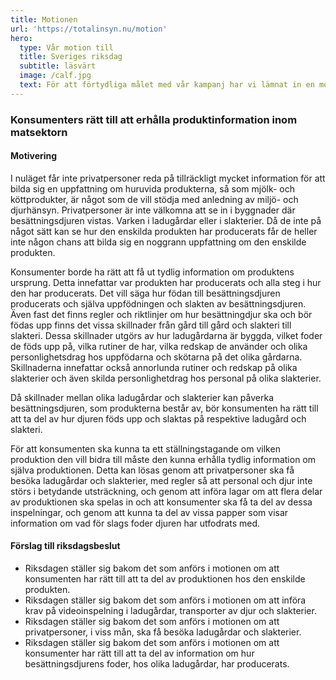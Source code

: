 ```yaml
---
title: Motionen
url: 'https://totalinsyn.nu/motion'
hero:
  type: Vår motion till
  title: Sveriges riksdag
  subtitle: läsvärt
  image: /calf.jpg
  text: För att förtydliga målet med vår kampanj har vi lämnat in en motion till Sveriges riksdag. Den lämnades in i september 2019. Läs den här nedanför!
---
```

### Konsumenters rätt till att erhålla produktinformation inom matsektorn

#### Motivering

I nuläget får inte privatpersoner reda på tillräckligt mycket information för att bilda sig en uppfattning om huruvida produkterna, så som mjölk- och köttprodukter, är något som de vill stödja med anledning av miljö- och djurhänsyn. Privatpersoner är inte välkomna att se in i byggnader där besättningsdjuren vistas. Varken i ladugårdar eller i slakterier. Då de inte på något sätt kan se hur den enskilda produkten har producerats får de heller inte någon chans att bilda sig en noggrann uppfattning om den enskilde produkten.

Konsumenter borde ha rätt att få ut tydlig information om produktens ursprung. Detta innefattar var produkten har producerats och alla steg i hur den har producerats. Det vill säga hur födan till besättningsdjuren producerats och själva uppfödningen och slakten av besättningsdjuren. Även fast det finns regler och riktlinjer om hur besättningdjur ska och bör födas upp finns det vissa skillnader från gård till gård och slakteri till slakteri. Dessa skillnader utgörs av hur ladugårdarna är byggda, vilket foder de föds upp på, vilka rutiner de har, vilka redskap de använder och olika personlighetsdrag hos uppfödarna och skötarna på det olika gårdarna. Skillnaderna innefattar också annorlunda rutiner och redskap på olika slakterier och även skilda personlighetdrag hos personal på olika slakterier.

Då skillnader mellan olika ladugårdar och slakterier kan påverka besättningsdjuren, som produkterna består av, bör konsumenten ha rätt till att ta del av hur djuren föds upp och slaktas på respektive ladugård och slakteri.

För att konsumenten ska kunna ta ett ställningstagande om vilken produktion den vill bidra till måste den kunna erhålla tydlig information om själva produktionen. Detta kan lösas genom att privatpersoner ska få besöka ladugårdar och slakterier, med regler så att personal och djur inte störs i betydande utsträckning, och genom att införa lagar om att flera delar av produktionen ska spelas in och att konsumenter ska få ta del av dessa inspelningar, och genom att kunna ta del av vissa papper som visar information om vad för slags foder djuren har utfodrats med.

#### Förslag till riksdagsbeslut

* Riksdagen ställer sig bakom det som anförs i motionen om att
konsumenten har rätt till att ta del av produktionen hos den enskilde
produkten.
* Riksdagen ställer sig bakom det som anförs i motionen om att införa
krav på videoinspelning i ladugårdar, transporter av djur och
slakterier.
* Riksdagen ställer sig bakom det som anförs i motionen om att
privatpersoner, i viss mån, ska få besöka ladugårdar och slakterier.
* Riksdagen ställer sig bakom det som anförs i motionen om att
konsumenter har rätt till att ta del av information om hur
besättningsdjurens foder, hos olika ladugårdar, har producerats.
